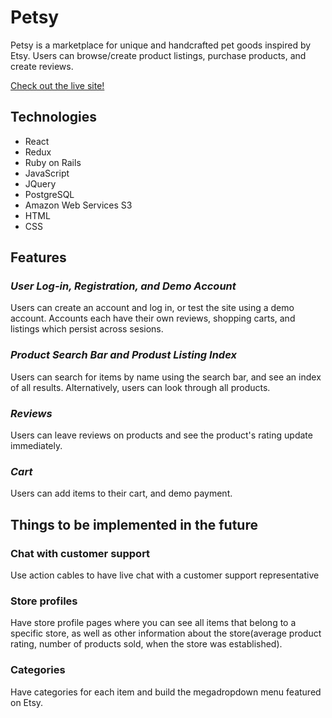# Petsy

Petsy is a marketplace for unique and handcrafted pet goods inspired by Etsy. Users can browse/create product listings, purchase products, and create reviews.

[Check out the live site!](https://petsy-aa.herokuapp.com/#/)

## Technologies

- React
- Redux
- Ruby on Rails
- JavaScript
- JQuery
- PostgreSQL
- Amazon Web Services S3
- HTML
- CSS

## Features
### _User Log-in, Registration, and Demo Account_

Users can create an account and log in, or test the site using a demo account. Accounts each have their own reviews, shopping carts, and listings which persist across sesions.

### _Product Search Bar and Produst Listing Index_

Users can search for items by name using the search bar, and see an index of all results. Alternatively, users can look through all products.

### _Reviews_

Users can leave reviews on products and see the product's rating update immediately.

### _Cart_

Users can add items to their cart, and demo payment.

## Things to be implemented in the future
### Chat with customer support
  Use action cables to have live chat with a customer support representative
### Store profiles
  Have store profile pages where you can see all items that belong to a specific store, as well as other information about the store(average product rating, number of products sold, when the store was established).
### Categories
  Have categories for each item and build the megadropdown menu featured on Etsy.
